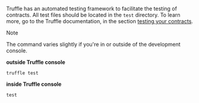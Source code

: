 
Truffle has an automated testing framework to facilitate the testing of contracts.
All test files should be located in the `test` directory.
To learn more, go to the Truffle documentation, in the section [testing your contracts](https://www.trufflesuite.com/docs/truffle/testing/testing-your-contracts).

> [!NOTE]
> The command varies slightly if you're in or outside of the development console.

**outside Truffle console**

```shell
truffle test
```

**inside Truffle console**

```shell
test
```
